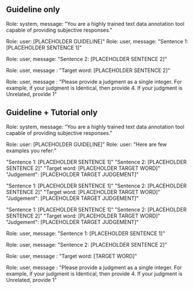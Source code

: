## Guideline only

Role: system, message: "You are a highly trained text data annotation tool capable of providing subjective responses."

Role: user: [PLACEHOLDER GUIDELINE]"
Role: user, message: "Sentence 1: [PLACEHOLDER SENTENCE 1]"

Role: user, message: "Sentence 2:  [PLACEHOLDER SENTENCE 2]"

Role: user, message : "Target word: [PLACEHOLDER SENTENCE 2]"

Role: user, message : "Please provide a judgment as a single integer. For example, if your judgment is Identical, then provide 4. If your judgment is Unrelated, provide 1"

## Guideline + Tutorial only

Role: system, message: "You are a highly trained text data annotation tool capable of providing subjective responses."

Role: user: [PLACEHOLDER GUIDELINE]"
Role: user: "Here are few examples you refer:"

"Sentence 1: [PLACEHOLDER SENTENCE 1]"
"Sentence 2:  [PLACEHOLDER SENTENCE 2]"
"Target word: [PLACEHOLDER TARGET WORD]"
"Judgement":  [PLACEHOLDER TARGET JUDGEMENT]"

"Sentence 1: [PLACEHOLDER SENTENCE 1]"
"Sentence 2:  [PLACEHOLDER SENTENCE 2]"
"Target word: [PLACEHOLDER TARGET WORD]"
"Judgement":  [PLACEHOLDER TARGET JUDGEMENT]"

"Sentence 1: [PLACEHOLDER SENTENCE 1]"
"Sentence 2:  [PLACEHOLDER SENTENCE 2]"
"Target word: [PLACEHOLDER TARGET WORD]"
"Judgement":  [PLACEHOLDER TARGET JUDGEMENT]"


Role: user, message: "Sentence 1: [PLACEHOLDER SENTENCE 1]"

Role: user, message: "Sentence 2:  [PLACEHOLDER SENTENCE 2]"

Role: user, message : "Target word: [TARGET WORD]"

Role: user, message : "Please provide a judgment as a single integer. For example, if your judgment is Identical, then provide 4. If your judgment is Unrelated, provide 1"
